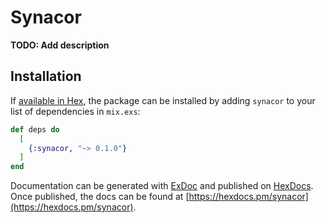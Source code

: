# Synacor

**TODO: Add description**

## Installation

If [available in Hex](https://hex.pm/docs/publish), the package can be installed
by adding `synacor` to your list of dependencies in `mix.exs`:

```elixir
def deps do
  [
    {:synacor, "~> 0.1.0"}
  ]
end
```

Documentation can be generated with [ExDoc](https://github.com/elixir-lang/ex_doc)
and published on [HexDocs](https://hexdocs.pm). Once published, the docs can
be found at [https://hexdocs.pm/synacor](https://hexdocs.pm/synacor).

